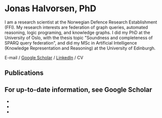 # Jonas Halvorsen, PhD
I am a research scientist at the Norwegian Defence Research Establishment (FFI). My research interests are federation of graph queries, automated reasoning, logic programing, and knowledge graphs. I did my PhD at the University of Oslo, with the thesis topic "Soundness and completeness of SPARQ query federation", and did my MSc in Artificial Intelligence (Knowledge Representation and Reasoning) at the University of Edinburgh.

E-mail / [Google Scholar](http://) / [LinkedIn](http://) / CV

## Publications
For up-to-date information, see Google Scholar
- 

- 

-

-

